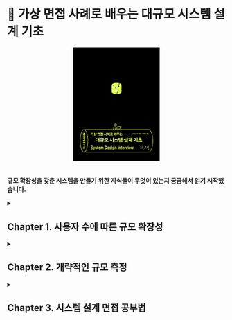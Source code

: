 # 📖 가상 면접 사례로 배우는 대규모 시스템 설계 기초

<div align = "center">
   <a href="https://www.yes24.com/Product/Goods/102819435">
<img src="https://raw.githubusercontent.com/buinq/imageServer/main/img/XL" alt="가상 면접 사례로 배우는 대규모 시스템 설계 기초 - 예스24" style="width:200px;" />
  </a>
</div>

<br>

**규모 확장성을 갖춘 시스템을 만들기 위한 지식들이 무엇이 있는지 궁금해서 읽기 시작했습니다.**


<details>

<summary><h2> Chapter 1. 사용자 수에 따른 규모 확장성 </h2></summary>

### 📌 어떤 데이터 베이스를 사용할 것인가? (NoSQL vs RDBMS)
   
   <br>

  관계형 데이터베이스는 자료를 테이블과 열, 칼럼으로 표현한다. SQL을 이용해 테이블에 있는 데이터를 그 관계에 따라 조인하여 합칠 수 있다. 
  
  40년 이상 시장에서 잘 사용되어 온 시스템이고 **정형화된 스키마에 따라 구조화되어 저장되기 때문에, 데이터의 일관성과 무결성을 보장할 수 있다.**
  
  그 외, **DB에서 제공하는 무결성 유지를 위한 기능이나 보안, 확장 기능이 있기 때문에 사용한다.**
  
  <br>
  
  NoSQL은 대량의 데이터를 처리하는데 특화되어 있기 때문에 다루려는 **데이터가 비정형이거나 아주 많은 양의 데이터를 저장할 필요가 있을 때** 사용하면 좋다.
  
  <br>
  
### 📌 웹 서버 · DB 서버의 다중화 필요성과 로드밸런서의 역할
   
   <br>

  서버의 분산이 필요한 이유는 다음과 같다.
  
  1. 한 서버에 트래픽이 몰리면, 사용할 수 있는 **자원은 한정되어 있고 여러개의 요청을 처리하기 위해 자원을 분배하게 되어 병목현상이 생기고 응답속도가 느려질 수 있다.**
  
  2. 시스템에 문제가 생겨 서버가 다운되는 경우, **데이터를 잃거나 사용자가 서비스를 사용하지 못하는 상황이 발생**할 수 있다.
   
   <br>
   
   데이터베이스의 경우, 여러개의 데이터베이스 서버를 구축하고 샤딩을 하는 방법으로 스케일 아웃을 할 수 있다.  
   
   샤딩이란, 같은 스키마를 쓰지만 샤드에 보관되는 데이터 사이에는 중복이 없고 파티션 키를 통해서 어떤 데이터를 어떤 데이터베이스에 넣을지 결정하고 분배하는 것이다.
   
   
  
  <br>

  로드밸런서는 웹 서버에게 트래픽 부하를 분산하는 역할을 한다. 
  
  사용자는 로드밸런서의 공개 IP 주소로 접속한다. 그리고 웹 서버 간 통신은 보안을 위해 같은 네트워크에 속한 서버 사이의 통신에만 쓰일 수 있는 사설 IP 주소를 사용한다.
  
   <br>

### 📌 캐시를 사용하는 이유

<br>

캐시 계층을 두면 데이터베이스보다 훨씬 빨라서 성능이 개선될 뿐 아니라 데이터베이스의 부하를 줄일 수 있다.

<br>

- DB에 있는 데이터가 갱신은 자주 일어나지 않지만 **참조(조회)는 빈번하게 일어날 때**

- 캐시는 데이터를 휘발성 메모리에 두므로, **영속적으로 보관할 필요가 있는 데이터를 두는 것을 바람직하지 못하다.**

- **캐시 정책을 잘 세워야한다.** 캐시 만료 기한이 너무 짧으면, 데이터베이스를 너무 자주 읽게 된다. 캐시 만료 기간이 너무 길다면, DB의 데이터와 차이가 날 수 있다.

- 저장소의 **원본을 갱신하는 연산과 캐시를 갱신하는 연산이 단일 트랜잭션으로 처리**되어야 일관성을 유지할 수 있다.

- 캐시 서버도 1개만 사용하는 경우, 시스템 장애를 대처하지 못할 수 있다.

- 캐시 데이터 방출 정책은 무엇인가

  > - LRU (Least Recently Used) : 마지막으로 사용된 시점이 가장 오래된 데이터를 내보냄
  > - LFU (Leat Frequently Used) : 사용된 빈도가 가장 낮은 데이터를 내보냄
  > - FIFO (First In First Out) : 가장 먼저 캐시에 들어온 데이터를 가장 먼저 내보냄

<br>

### 📌 무상태(Stateless) 아키텍쳐의 필요성

<br>
사용자로부터의 HTTP 요청은 어떤 웹 서버로도 전달될 수 있다. 

웹 서버는 상태 정보가 **필요할 경우 공유 저장소로부터** 데이터를 가져온다.

따라서, 상태 정보는 **웹 서버로부터 물리적으로 분리**되어 있다.

<br>

웹 서버가 다중화되어있을때, 상태를 유지하는 경우 사용자는 본인의 세션 정보를 알고 있는 서버에만 요청을 해야한다.

혹은 서버 간 세션을 공유하도록 해야하는데, 서버에 부담을 줄 수 있다.


  
</details>



<details>

<summary><h2> Chapter 2. 개략적인 규모 측정 </h2></summary>

### 📌 QPS(Query Per Second) 를 측정해보자
   
   <br>



```
가정
- 월간 사용자는 3억명이다.
- 50%의 사용자가 트위터를 매일 사용한다.
- 평균적으로 각 사용자는 매일 2건의 트윗을 올린다.
- 미디어를 포함하는 트윗은 10% 정도다.
- 데이터는 5년간 보관된다.
```

QPS(Query Per Second)는 초당 발생하는 쿼리 수를 나타낸다.

먼저 월간 사용자가 3억명이고, 50%가 매일 트위터를 사용하므로

하루에 1.5억명 정도가 트위터를 사용한다.

<br>

그리고 평균 매일 2건의 트윗을 올리므로 매일 약 3억개의 트윗이 올라온다.

이를 초 단위로 바꾸어주면, 3억/(24시간) = 3억/(24*3600)초 = 약 3500 QPS이 나온다.

최대 QPS 는 2를 곱한 7000 QPS이다.

<br>

대략적인 저장소 용량을 구해보면, 미디어를 포함하는 트윗은 10%이고 미디어를 포함한 트윗이 약 1MB 정도라고 가정해보자.

하루에 약 3억개의 트윗이 올라오므로, 미디어를 포함하는 트윗은 3000만개일 것이다.

트윗 하나당 1MB 이면, 3000만을 곱하면 30TB가 될 것이다.

따라서, 하루에 사용되는 저장소의 용량은 30TB일 것이고, 5년간 보관하기 위한 저장소의 크기는 30TB * 5 * 365 = 약 55PB(페타바이트) 가 된다. 

<br>
  

  
</details>




<details>

<summary><h2> Chapter 3. 시스템 설계 면접 공부법 </h2></summary>

#### 1단계 문제 이해 및 설계 범위 확정

시스템 설계 면접을 볼 때는 생각 없이 바로 답을 내서는 좋은 점수를 받기 어렵다.

**요구사항을 완전히 이해하지 않고 답을 내놓는 행위는 아주 엄청난 부정적 신호다.**

깊이 생각하고 질문하여 요구사항과 가정들을 분명히 해야한다.

<br>

엔지니어가 가져야 할 가장 중요한 기술 중 하나는 **💡 올바른 질문을 하는 것 · 적절한 가정을 하는 것 · 필요한 정보를 모으는 것**이다.

<br>

#### 2단계 개략적인 설계안 제시 및 동의 구하기

설계안에 대한 의견을 면접관에게 구해 협력하는 것이 좋다.

그리고, 핵심 컴포넌트를 포함하는 다디어그램을 그리면 효과적이다. (클라이언트, API, 웹 서버, 데이터 저장소 등)

물론, 최초 설계안이 제약사항들을 만족하는지 확인해야한다.

<br>

#### 3단계 상세 설계

시스템 설계 능력과 관련 없는 내용(순위를 매기는 EdgeRank 알고리즘 이라던지)에 포커싱하지 말고

면접관과 대화를 통해 어떤 부분에 대해 깊이 설명해야할지 알아내어 설명하는 것이 좋다.

<br>

#### 4단계 마무리

면접관이 던지는 몇 가지 후속 질문에 답하고, 개선할 부분이 없다는 식으로 대답을 하지 않는다.

비판적 사고 능력을 보여줘야 하고 개선할 점은 언제나 있기 마련이기 때문이다.

어떤 부분에서 오류가 발생할 수 있는지, 모니터링이나 로그 혹은 배포는 어떻게 할 것인지 등에 대한 이야기를 하면 바람직하다.





</details>
